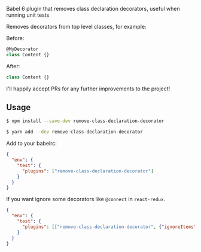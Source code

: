 Babel 6 plugin that removes class declaration decorators, useful when running unit tests

Removes decorators from top level classes, for example:

Before:
```js
@MyDecorator
class Content {}
```
After:
```js
class Content {}
```

I'll happily accept PRs for any further improvements to the project!


## Usage
```bash
$ npm install --save-dev remove-class-declaration-decorator
```
```bash
$ yarn add --dev remove-class-declaration-decorator
```

Add to your babelrc:
```json
{
  "env": {
    "test": {
      "plugins": ["remove-class-declaration-decorator"]
    }
  }
}
```

If you want ignore some decorators like `@connect` in `react-redux`.

```json
{
  "env": {
    "test": {
      "plugins": [["remove-class-declaration-decorator", {"ignoreItems": ["connect"]}]]
    }
  }
}
```